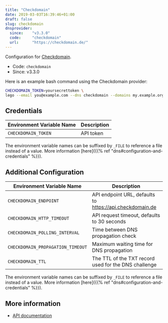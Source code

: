 ```yaml
---
title: "Checkdomain"
date: 2019-03-03T16:39:46+01:00
draft: false
slug: checkdomain
dnsprovider:
  since:    "v3.3.0"
  code:     "checkdomain"
  url:      "https://checkdomain.de/"
---
```


<!-- THIS DOCUMENTATION IS AUTO-GENERATED. PLEASE DO NOT EDIT. -->
<!-- providers/dns/checkdomain/checkdomain.toml -->
<!-- THIS DOCUMENTATION IS AUTO-GENERATED. PLEASE DO NOT EDIT. -->


Configuration for [Checkdomain](https://checkdomain.de/).


<!--more-->

- Code: `checkdomain`
- Since: v3.3.0


Here is an example bash command using the Checkdomain provider:

```bash
CHECKDOMAIN_TOKEN=yoursecrettoken \
lego --email you@example.com --dns checkdomain --domains my.example.org run
```




## Credentials

| Environment Variable Name | Description |
|-----------------------|-------------|
| `CHECKDOMAIN_TOKEN` | API token |

The environment variable names can be suffixed by `_FILE` to reference a file instead of a value.
More information [here]({{% ref "dns#configuration-and-credentials" %}}).


## Additional Configuration

| Environment Variable Name | Description |
|--------------------------------|-------------|
| `CHECKDOMAIN_ENDPOINT` | API endpoint URL, defaults to https://api.checkdomain.de |
| `CHECKDOMAIN_HTTP_TIMEOUT` | API request timeout, defaults to 30 seconds |
| `CHECKDOMAIN_POLLING_INTERVAL` | Time between DNS propagation check |
| `CHECKDOMAIN_PROPAGATION_TIMEOUT` | Maximum waiting time for DNS propagation |
| `CHECKDOMAIN_TTL` | The TTL of the TXT record used for the DNS challenge |

The environment variable names can be suffixed by `_FILE` to reference a file instead of a value.
More information [here]({{% ref "dns#configuration-and-credentials" %}}).




## More information

- [API documentation](https://developer.checkdomain.de/reference/)

<!-- THIS DOCUMENTATION IS AUTO-GENERATED. PLEASE DO NOT EDIT. -->
<!-- providers/dns/checkdomain/checkdomain.toml -->
<!-- THIS DOCUMENTATION IS AUTO-GENERATED. PLEASE DO NOT EDIT. -->
